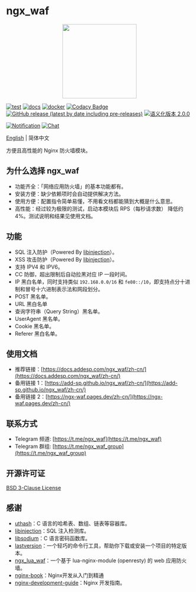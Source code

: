 # ngx_waf


<p align="center">
    <img src="https://cdn.jsdelivr.net/gh/ADD-SP/ngx_waf@master/assets/logo.png" width=200 height=200/>
</p>


[![test](https://github.com/ADD-SP/ngx_waf/workflows/test/badge.svg)](https://github.com/ADD-SP/ngx_waf/actions?query=workflow%3Atest)
[![docs](https://github.com/ADD-SP/ngx_waf/actions/workflows/docs.yml/badge.svg)](https://docs.addesp.com/ngx_waf/zh-cn/)
[![docker](https://github.com/ADD-SP/ngx_waf/actions/workflows/docker.yml/badge.svg)](https://github.com/ADD-SP/ngx_waf/actions/workflows/docker.yml)
[![Codacy Badge](https://app.codacy.com/project/badge/Grade/aebcf93b4b7a4b4b800ceb962479ee3a?branch=master)](https://www.codacy.com/gh/ADD-SP/ngx_waf/dashboard?utm_source=github.com&amp;utm_medium=referral&amp;utm_content=ADD-SP/ngx_waf&amp;utm_campaign=Badge_Grade)
[![GitHub release (latest by date including pre-releases)](https://img.shields.io/github/v/release/ADD-SP/ngx_waf?include_prereleases)](https://github.com/ADD-SP/ngx_waf/releases)
[![语义化版本 2.0.0](https://img.shields.io/badge/%E8%AF%AD%E4%B9%89%E5%8C%96%E7%89%88%E6%9C%AC-2.0.0-blue)](https://semver.org/lang/zh-CN/)

[![Notification](https://img.shields.io/badge/Notification-Telegram%20Channel-blue)](https://t.me/ngx_waf)
[![Chat](https://img.shields.io/badge/Discussion-Telegram%20Group-blue)](https://t.me/ngx_waf_group)

[English](README.md) | 简体中文

方便且高性能的 Nginx 防火墙模块。

## 为什么选择 ngx_waf

* 功能齐全：「网络应用防火墙」的基本功能都有。
* 安装方便：缺少依赖项时会自动提供解决方法。
* 使用方便：配置指令简单易懂，不用看文档都能猜到大概是什么意思。
* 高性能：经过较为极限的测试，启动本模块后 RPS（每秒请求数） 降低约 4%。测试说明和结果见使用文档。

## 功能

* SQL 注入防护（Powered By [libinjection](https://github.com/libinjection/libinjection)）。
* XSS 攻击防护（Powered By [libinjection](https://github.com/libinjection/libinjection)）。
* 支持 IPV4 和 IPV6。
* CC 防御，超出限制后自动拉黑对应 IP 一段时间。
* IP 黑白名单，同时支持类似 `192.168.0.0/16` 和 `fe80::/10`，即支持点分十进制和冒号十六进制表示法和网段划分。
* POST 黑名单。
* URL 黑白名单
* 查询字符串（Query String）黑名单。
* UserAgent 黑名单。
* Cookie 黑名单。
* Referer 黑白名单。

## 使用文档

* 推荐链接：[https://docs.addesp.com/ngx_waf/zh-cn/](https://docs.addesp.com/ngx_waf/zh-cn/)
* 备用链接 1：[https://add-sp.github.io/ngx_waf/zh-cn/](https://add-sp.github.io/ngx_waf/zh-cn/)
* 备用链接 2：[https://ngx-waf.pages.dev/zh-cn/](https://ngx-waf.pages.dev/zh-cn/)

## 联系方式

* Telegram 频道: [https://t.me/ngx_waf](https://t.me/ngx_waf)
* Telegram 群组: [https://t.me/ngx_waf_group](https://t.me/ngx_waf_group)

## 开源许可证

[BSD 3-Clause License](LICENSE)

## 感谢

* [uthash](https://github.com/troydhanson/uthash)：C 语言的哈希表、数组、链表等容器库。
* [libinjection](https://github.com/libinjection/libinjection)：SQL 注入检测库。
* [libsodium](https://github.com/jedisct1/libsodium)：C 语言密码函数库。
* [lastversion](https://github.com/dvershinin/lastversion)：一个轻巧的命令行工具，帮助你下载或安装一个项目的特定版本。
* [ngx_lua_waf](https://github.com/loveshell/ngx_lua_waf)：一个基于 lua-nginx-module (openresty) 的 web 应用防火墙。 
* [nginx-book](https://github.com/taobao/nginx-book)：Nginx开发从入门到精通 
* [nginx-development-guide](https://github.com/baishancloud/nginx-development-guide)：Nginx 开发指南。
